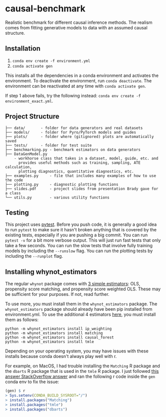 # causal-benchmark
Realistic benchmark for different causal inference methods. The realism comes from fitting generative models to data with an assumed causal structure. 

## Installation
1. `conda env create -f environment.yml`
2. `conda activate gen`

This installs all the dependencies in a conda environment and activates the environment. To deactivate the environment, run `conda deactivate`. The environment can be reactivated at any time with `conda activate gen`.

If step 1 above fails, try the following instead: `conda env create -f environment_exact.yml`.


## Project Structure
```
├── data/		- folder for data generators and real datasets
├── models/		- folder for Pyro/PyTorch models and guides
├── plots/		- folder where (gitignored) plots are automatically saved
├── tests/		- folder for test suite
├── benchmarking.py	- benchmark estimators on data generators
├── DataGenModel.py
	- workhorse class that takes in a dataset, model, guide, etc. and 
	  provides useful methods such as training, sampling, ATE calculation,
	  plotting diagnostics, quantitative diagnostics, etc.
├── examples.py		- file that includes many examples of how to use the code
├── plotting.py		- diagnostic plotting functions
├── slides.pdf		- project slides from presentation Brady gave for a class
└── utils.py		- various utility functions
```

## Testing
This project uses [pytest](https://docs.pytest.org/en/latest/). Before you push code, it is generally a good idea to run `pytest` to make sure it hasn't broken anything that is covered by the existing tests, especially if you are pushing a big commit. You can run `pytest -v` for a bit more verbose output. This will just run fast tests that only take a few seconds. You can run the slow tests that involve fully training models by including the `--runslow` flag. You can run the plotting tests by including the `--runplot` flag.

## Installing whynot_estimators
The regular `whynot` package comes with [3 simple estimators](https://github.com/zykls/whynot/blob/master/whynot/algorithms/causal_suite.py#L47): OLS, propensity score matching, and propensity score weighted OLS. These may be sufficient for your purposes. If not, read further.

To use more, you must install them in the `whynot_estimators` package. The `whynot_estimators` package should already have been pip installed from environment.yml. To use the additional 4 estimators [here](https://github.com/zykls/whynot/blob/master/whynot/algorithms/causal_suite.py#L53), you must install them as follows:
```
python -m whynot_estimators install ip_weighting
python -m whynot_estimators install matching
python -m whynot_estimators install causal_forest
python -m whynot_estimators install tmle
```

Depending on your operating system, you may have issues with these installs because conda doesn't always play well with r.

For example, on MacOS, I had trouble installing the `Matching` R package and the `dbarts` R package that is used in the `tmle` R package. I just followed [this answer StackOverflow answer](https://stackoverflow.com/a/55875539) and ran the following r code inside the `gen` conda env to fix the issue:

```r
(gen) $ r
> Sys.setenv(CONDA_BUILD_SYSROOT="/")
> install.packages("Matching")
> install.packages("tmle")
> install.packages("dbarts")
```
